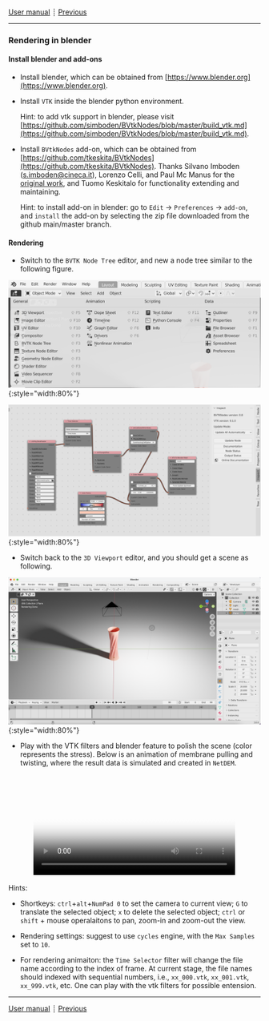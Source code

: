 ###

[User manual](user_manual.md)
┊ [Previous](paraview_rendering.md)

------

### Rendering in blender

#### Install blender and add-ons

- Install blender, which can be obtained from [https://www.blender.org](https://www.blender.org).

- Install ``VTK`` inside the blender python environment.

    Hint: to add vtk support in blender, please visit [https://github.com/simboden/BVtkNodes/blob/master/build_vtk.md](https://github.com/simboden/BVtkNodes/blob/master/build_vtk.md).

- Install ``BVtkNodes`` add-on, which can be obtained from [https://github.com/tkeskita/BVtkNodes](https://github.com/tkeskita/BVtkNodes). Thanks Silvano Imboden (s.imboden@cineca.it), Lorenzo Celli, and Paul Mc Manus for the [original work](https://github.com/simboden/BVtkNodes), and Tuomo Keskitalo for functionality extending and maintaining. 

    Hint: to install add-on in blender: go to ``Edit`` &rarr; ``Preferences`` &rarr; ``add-on``, and ``install`` the add-on by selecting the zip file downloaded from the github main/master branch.

#### Rendering

- Switch to the ``BVTK Node Tree`` editor, and new a node tree similar to the following figure.

![blender_enditor_layout](../img/blender_enditor_layout.png "Layouts of the blender editors."){:style="width:80%"}

![node_example](../img/node_example.png "Example of node layout for importing and rendering vtk polydate in blender."){:style="width:80%"}

- Switch back to the ``3D Viewport`` editor, and you should get a scene as following.

![render_example](../img/render_example.png "Example of layort view."){:style="width:80%"}

- Play with the VTK filters and blender feature to polish the scene (color represents the stress). Below is an animation of membrane pulling and twisting, where the result data is simulated and created in ``NetDEM``.

<center>
<video controls width="80%" poster="https://1307405355.vod2.myqcloud.com/7eb7938bvodtranscq1307405355/6450ee7e387702294825734594/coverBySnapshot/coverBySnapshot_10_0.jpg">
  <source src="https://1307405355.vod2.myqcloud.com/7eb7938bvodtranscq1307405355/6450ee7e387702294825734594/v.f100840.mp4" type="video/mp4">
</video>
</center>

Hints:

- Shortkeys: ``ctrl``+``alt``+``NumPad 0`` to set the camera to current view; ``G`` to translate the selected object; ``x`` to delete the selected object; ``ctrl`` or ``shift`` + mouse operalaitons to pan, zoom-in and zoom-out the view.

- Rendering settings: suggest to use ``cycles`` engine, with the ``Max Samples`` set to ``10``.

- For rendering animaiton: the ``Time Selector`` filter will change the file name according to the index of frame. At current stage, the file names should indexed with sequential numbers, i.e., ``xx_000.vtk``, ``xx_001.vtk``, ``xx_999.vtk``, etc. One can play with the vtk filters for possible entension.

------

[User manual](user_manual.md)
┊ [Previous](paraview_rendering.md)